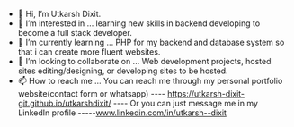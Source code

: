 - 👋 Hi, I’m Utkarsh Dixit.
- 👀 I’m interested in ... learning new skills in backend developing to become a full stack developer.
- 🌱 I’m currently learning ... PHP for my backend and database system so that i can create more fluent websites.
- 💞️ I’m looking to collaborate on ... Web development projects, hosted sites editing/designing, or developing sites to be hosted.
- 📫 How to reach me ... You can reach me through my personal portfolio website(contact form or whatsapp) ---- https://utkarsh-dixit-git.github.io/utkarshdixit/ ---- Or you can just message me in my LinkedIn profile -----www.linkedin.com/in/utkarsh--dixit
